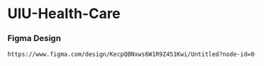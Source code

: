 # UIU-Health-Care

### Figma Design

```bash
https://www.figma.com/design/KecpQBNxws6W1R9Z451Kwi/Untitled?node-id=0-1&p=f&t=TuGy1BLu9DoMIAwv-0
```
